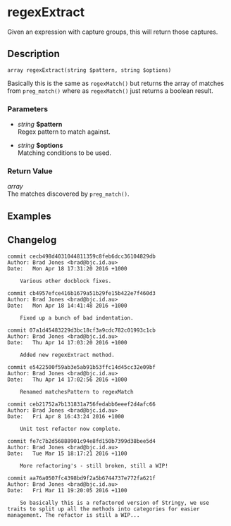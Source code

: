 # regexExtract
Given an expression with capture groups, this will return those captures.

## Description
`array regexExtract(string $pattern, string $options)`

Basically this is the same as `regexMatch()` but returns the array
of matches from `preg_match()` where as `regexMatch()` just returns
a boolean result.

### Parameters
* _string_ __$pattern__  
Regex pattern to match against.

* _string_ __$options__  
Matching conditions to be used.


### Return Value
_array_  
The matches discovered by `preg_match()`.

## Examples

## Changelog
```
commit cecb498d4031044811359c8feb6dcc36104829db
Author: Brad Jones <brad@bjc.id.au>
Date:   Mon Apr 18 17:31:20 2016 +1000

    Various other docblock fixes.

commit cb4957efce416b1679a51b29fe15b422e7f460d3
Author: Brad Jones <brad@bjc.id.au>
Date:   Mon Apr 18 14:41:48 2016 +1000

    Fixed up a bunch of bad indentation.

commit 07a1d45483229d3bc18cf3a9cdc782c01993c1cb
Author: Brad Jones <brad@bjc.id.au>
Date:   Thu Apr 14 17:03:20 2016 +1000

    Added new regexExtract method.

commit e5422500f59ab3e5ab91b53ffc14d45cc32e09bf
Author: Brad Jones <brad@bjc.id.au>
Date:   Thu Apr 14 17:02:56 2016 +1000

    Renamed matchesPattern to regexMatch

commit ceb21752a7b131831a756fedabb6eeef2d4afc66
Author: Brad Jones <brad@bjc.id.au>
Date:   Fri Apr 8 16:43:24 2016 +1000

    Unit test refactor now complete.

commit fe7c7b2d56888901c94e8fd150b7399d38bee5d4
Author: Brad Jones <brad@bjc.id.au>
Date:   Tue Mar 15 18:17:21 2016 +1100

    More refactoring's - still broken, still a WIP!

commit aa76a0507fc4398bd9f2a5b6744737e772fa621f
Author: Brad Jones <brad@bjc.id.au>
Date:   Fri Mar 11 19:20:05 2016 +1100

    So basically this is a refactored version of Stringy, we use traits to split up all the methods into categories for easier management. The refactor is still a WIP...
```
